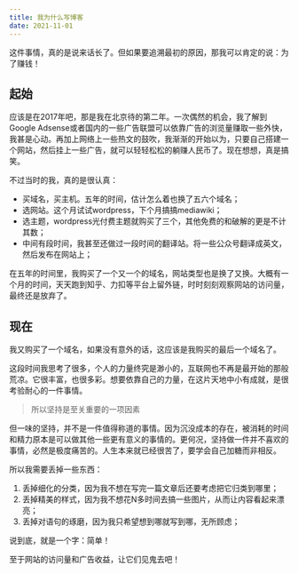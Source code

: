 ```yaml
---
title: 我为什么写博客
date: 2021-11-01
---
```

这件事情，真的是说来话长了。但如果要追溯最初的原因，那我可以肯定的说：为了赚钱！

## 起始
应该是在2017年吧，那是我在北京待的第二年。一次偶然的机会，我了解到Google Adsense或者国内的一些广告联盟可以依靠广告的浏览量赚取一些外快，我甚是心动。再加上网络上一些热文的鼓吹，我渐渐的开始以为，只要自己搭建一个网站，然后挂上一些广告，就可以轻轻松松的躺赚人民币了。现在想想，真是搞笑。

不过当时的我，真的是很认真：

* 买域名，买主机。五年的时间，估计怎么着也换了五六个域名；
* 选网站。这个月试试wordpress，下个月搞搞mediawiki；
* 选主题，wordpress光付费主题就购买了三个，其他免费的和破解的更是不计其数；
* 中间有段时间，我甚至还做过一段时间的翻译站。将一些公众号翻译成英文，然后发布在网站上；

在五年的时间里，我购买了一个又一个的域名，网站类型也是换了又换。大概有一个月的时间，天天跑到知乎、力扣等平台上留外链，时时刻刻观察网站的访问量，最终还是放弃了。

## 现在
我又购买了一个域名，如果没有意外的话，这应该是我购买的最后一个域名了。

这段时间我思考了很多，个人的力量终究是渺小的，互联网也不再是最开始的那般荒凉。它很丰富，也很多彩。想要依靠自己的力量，在这片天地中小有成就，是很考验耐心的一件事情。

> 所以坚持是至关重要的一项因素

但一味的坚持，并不是一件值得称道的事情。因为沉没成本的存在，被消耗的时间和精力原本是可以做其他一些更有意义的事情的。更何况，坚持做一件并不喜欢的事情，必然是极度痛苦的。人生本来就已经很苦了，要学会自己加糖而非相反。

所以我需要丢掉一些东西：

1. 丢掉细化的分类，因为我不想在写完一篇文章后还要考虑把它归类到哪里；
2. 丢掉精美的样式，因为我不想花N多时间去搞一些图片，从而让内容看起来漂亮；
3. 丢掉对语句的琢磨，因为我只希望想到哪就写到哪，无所顾虑；

说到底，就是一个字：简单！

至于网站的访问量和广告收益，让它们见鬼去吧！
